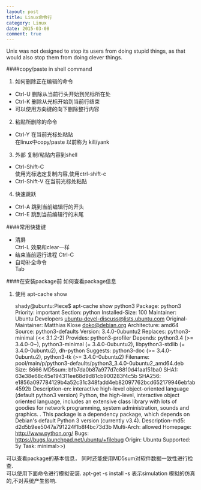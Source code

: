 ```yaml
---
layout: post
title: Linux命令行
category: Linux
date: 2015-03-08
comment: true
---
```

   <p class="intro"><span class="dropcap">U</span>nix was not designed to stop its users from doing stupid things, as that would also stop them from doing clever things.</p>

####copy/paste in shell command
1. 如何删除正在编辑的命令   
 * Ctrl-U  删除从当前行头开始到光标所在处   
 * Ctrl-K  删除从光标开始到当前行结束    
 * 可以使用方向键的向下删除整行内容   
2. 粘贴所删除的命令    
 * Ctrl-Y  在当前光标处粘贴    
  在linux中copy/paste 以前称为 kill/yank    
    
3. 外部 复制/粘贴内容到shell    
 *  Ctrl-Shift-C  
 使用光标选定复制内容,使用ctrl-shift-c    
 *  Ctrl-Shift-V  在当前光标处粘贴    
4. 快速跳跃    
 * Ctrl-A  跳到当前编辑行的开头   
 * Ctrl-E  跳到当前编辑行的末尾    

####常用快捷键   
*  清屏  
    Ctrl-L 效果和clear一样   
* 结束当前运行进程
    Ctrl-C
* 自动补全命令  
    Tab 

####在安装package前 如何查看package信息
1. 使用 apt-cache show <package>
    
    shady@ubuntu:Piece$ apt-cache show python3
    Package: python3
    Priority: important
    Section: python
    Installed-Size: 100
    Maintainer: Ubuntu Developers <ubuntu-devel-discuss@lists.ubuntu.com>
    Original-Maintainer: Matthias Klose <doko@debian.org>
    Architecture: amd64
    Source: python3-defaults
    Version: 3.4.0-0ubuntu2
    Replaces: python3-minimal (<< 3.1.2-2)
    Provides: python3-profiler
    Depends: python3.4 (>= 3.4.0-0~), python3-minimal (= 3.4.0-0ubuntu2), libpython3-stdlib (= 3.4.0-0ubuntu2), dh-python
    Suggests: python3-doc (>= 3.4.0-0ubuntu2), python3-tk (>= 3.4.0-0ubuntu2)
    Filename: pool/main/p/python3-defaults/python3_3.4.0-0ubuntu2_amd64.deb
    Size: 8666
    MD5sum: bfb7da0b87a977d7c8810d41aa151ba0
    SHA1: 63e38e68c45e194311ee68d9d81cb900283f4c5b
    SHA256: e1856a097784129b4a52c31c348fadd4eb82097762bcd652179946ebfab4592b
    Description-en: interactive high-level object-oriented language (default python3 version)
    Python, the high-level, interactive object oriented language,
    includes an extensive class library with lots of goodies for
    network programming, system administration, sounds and graphics.
    .
    This package is a dependency package, which depends on Debian's default
    Python 3 version (currently v3.4).
    Description-md5: d2d5b9ee5047a791224f1b8f4bc73d3b
    Multi-Arch: allowed
    Homepage: http://www.python.org/
    Bugs: https://bugs.launchpad.net/ubuntu/+filebug
    Origin: Ubuntu
    Supported: 5y
    Task: minimal>>)

可以查看package的基本信息， 同时还能使用MD5sum对软件数据一致性进行检查.    
可以使用下面命令进行模拟安装.
apt-get -s install <package>
-s 表示simulation 模拟的仿真的,不对系统产生影响.

<p style="text-indent: 50px;"></p>
<p style="text-indent: 50px;"></p>
<p style="text-indent: 50px;"></p>
<p style="text-indent: 50px;"></p>
<p style="text-indent: 50px;"></p>
